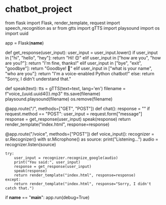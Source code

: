 # chatbot_project
from flask import Flask, render_template, request
import speech_recognition as sr
from gtts import gTTS
import playsound
import os
import uuid

app = Flask(__name__)

def get_response(user_input):
    user_input = user_input.lower()
    if user_input in ["hi", "hello", "hey"]:
        return "Hi! 😊"
    elif user_input in ["how are you", "how are you?"]:
        return "I'm fine, thanks!"
    elif user_input in ["bye", "exit", "goodbye"]:
        return "Goodbye! 👋"
    elif user_input in ["what is your name", "who are you"]:
        return "I'm a voice-enabled Python chatbot!"
    else:
        return "Sorry, I didn't understand that."

def speak(text):
    tts = gTTS(text=text, lang='en')
    filename = f"voice_{uuid.uuid4()}.mp3"
    tts.save(filename)
    playsound.playsound(filename)
    os.remove(filename)

@app.route("/", methods=["GET", "POST"])
def chat():
    response = ""
    if request.method == "POST":
        user_input = request.form["message"]
        response = get_response(user_input)
        speak(response)
    return render_template("index.html", response=response)

@app.route("/voice", methods=["POST"])
def voice_input():
    recognizer = sr.Recognizer()
    with sr.Microphone() as source:
        print("Listening...")
        audio = recognizer.listen(source)

    try:
        user_input = recognizer.recognize_google(audio)
        print("You said:", user_input)
        response = get_response(user_input)
        speak(response)
        return render_template("index.html", response=response)
    except:
        return render_template("index.html", response="Sorry, I didn't catch that.")

if __name__ == "__main__":
    app.run(debug=True)
